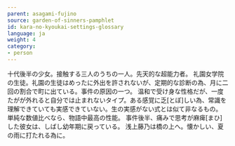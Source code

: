 ```yaml
---
parent: asagami-fujino
source: garden-of-sinners-pamphlet
id: kara-no-kyoukai-settings-glossary
language: ja
weight: 4
category:
- person
---
```


十代後半の少女。接触する三人のうちの一人。先天的な超能力者。
礼園女学院の生徒。礼園の生徒はめったに外出を許されないが、定期的な診断の為、月に二回の割合で町に出ている。事件の原因の一つ。
温和で受け身な性格だが、一度たがが外れると自分では止まれないタイプ。ある感覚に乏[とぼ]しい為、常識を理解できていても実感できていない。生の実感がない式とは似て非なるもの。
単純な数値比べなら、物語中最高の性能。
事件後半、痛みで思考が麻痺[まひ]した彼女は、しばし幼年期に戻っている。
浅上藤乃は橋の上へ。懐かしい、夏の雨に打たれる為に。
